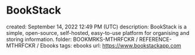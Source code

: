 # BookStack

created: September 14, 2022 12:49 PM (UTC)
description: BookStack is a simple, open-source, self-hosted, easy-to-use platform for organising and storing information.
folder: BOOKMRKS-MTHRFCKR / REFERENCE-MTHRFCKR / Ebooks
tags: ebooks
url: https://www.bookstackapp.com